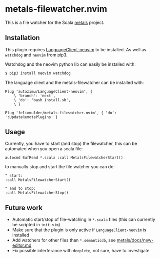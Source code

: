 # metals-filewatcher.nvim
This is a file watcher for the Scala
[metals](https://github.com/scalameta/metals) project.

## Installation
This plugin requires
[LanguageClient-neovim](https://github.com/autozimu/LanguageClient-neovim) to be
installed. As well as `watchdog` and `neovim` from pip3.

Watchdog and the neovim python lib can easily be installed with:

```bash
$ pip3 install neovim watchdog
```


The language client and the metals-filewatcher can be installed with:

```vim
Plug 'autozimu/LanguageClient-neovim', {
    \ 'branch': 'next',
    \ 'do': 'bash install.sh',
    \ }

Plug 'felixmulder/metals-filewatcher.nvim', { 'do': ':UpdateRemotePlugins' }

```

## Usage
Currently, you have to start (and stop) the filewatcher, this can be automated
when you open a scala file:

```vim
autocmd BufRead *.scala :call MetalsFilewatcherStart()
```

to manually stop and start the file watcher you can do:

```vim
" start:
:call MetalsFilewatcherStart()

" and to stop:
:call MetalsFilewatcherStop()
```

## Future work
- Automatic start/stop of file-watching in `*.scala` files (this can currently be scripted in `init.vim`)
- Make sure that the plugin is only active if `LanguageClient-neovim` is installed
- Add watchers for other files than `*.semanticdb`, see
  [metals/docs/new-editor.md](https://github.com/scalameta/metals/blob/master/docs/new-editor.md#file-watching)
- Fix possible interferance with `deoplete`, not sure, have to investigate

